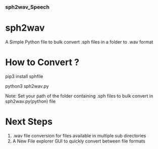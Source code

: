 ### sph2wav_Speech
# sph2wav
A Simple Python file to bulk convert .sph files in a folder to .wav format


# How to Convert ?

  pip3 install sphfile

  python3 sph2wav.py


Note:
Set your path of the folder containing .sph files to bulk convert in sph2wav.py(python) file

# Next Steps

   1. .wav file conversion for files available in multiple sub directories
   2. A New File explorer GUI to quickly convert between file formats

